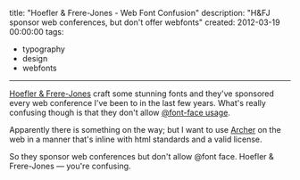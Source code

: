title: "Hoefler & Frere-Jones - Web Font Confusion"
description: "H&FJ sponsor web conferences, but don't offer webfonts"
created: 2012-03-19 00:00:00
tags:
  - typography
  - design
  - webfonts
---

[Hoefler & Frere-Jones][0] craft some stunning fonts and they've sponsored every web conference I've been to in the last few years. What's really confusing though is that they don't allow [@font-face usage][0].

Apparently there is something on the way; but I want to use [Archer][2] on the web in a manner that's inline with html standards and a valid license.

So they sponsor web conferences but don't allow @font face. Hoefler & Frere-Jones &mdash; you're confusing.



[0]: http://www.typography.com
[1]: http://www.typography.com/ask/faq.php?faqID=126#Faq_126
[2]: http://www.typography.com/fonts/font_styles.php?productLineID=100033
